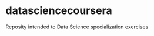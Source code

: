 datasciencecoursera
===================

Reposity intended to Data Science specialization exercises

